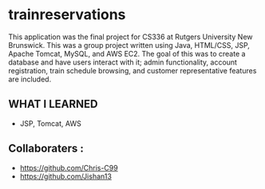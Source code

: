 # trainreservations
This application was the final project for CS336 at Rutgers University New Brunswick. This was a group project written using Java, HTML/CSS, JSP, Apache Tomcat, MySQL, and AWS EC2. The goal of this was to create a database and have users interact with it; admin functionality, account registration, train schedule browsing, and customer representative features are included.

## WHAT I LEARNED
- JSP, Tomcat, AWS

## Collaboraters : 
- https://github.com/Chris-C99
- https://github.com/Jishan13

